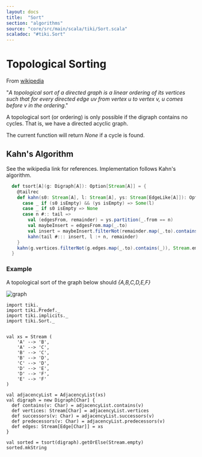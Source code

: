 ```yaml
---
layout: docs 
title:  "Sort"
section: "algorithms"
source: "core/src/main/scala/tiki/Sort.scala"
scaladoc: "#tiki.Sort"
---
```

# Topological Sorting

From [wikipedia](https://en.wikipedia.org/wiki/Topological_sorting)

"_A topological sort of a directed graph is a linear
ordering of its vertices such that for every directed edge uv 
from vertex u to vertex v, u comes before v in the ordering_."

A topological sort (or ordering) is only possible if the digraph contains
no cycles. That is, we have a directed acyclic graph.

The current function will return _None_ if a cycle is found.

## Kahn's Algorithm

See the wikipedia link for references. Implementation follows Kahn's algorithm.

```scala
  def tsort[A](g: Digraph[A]): Option[Stream[A]] = {
    @tailrec
    def kahn(s0: Stream[A], l: Stream[A], ys: Stream[EdgeLike[A]]): Option[Stream[A]] = s0 match {
      case _ if (s0 isEmpty) && (ys isEmpty) => Some(l)
      case _ if s0 isEmpty => None
      case n #:: tail =>
        val (edgesFrom, remainder) = ys.partition(_.from == n)
        val maybeInsert = edgesFrom.map(_.to)
        val insert = maybeInsert.filterNot(remainder.map(_.to).contains(_))
        kahn(tail #::: insert, l :+ n, remainder)
    }
    kahn(g.vertices.filterNot(g.edges.map(_.to).contains(_)), Stream.empty, g.edges)
  }
```

### Example

A topological sort of the graph below should _{A,B,C,D,E,F}_

![graph](https://raw.github.com/lewismj/tiki/master/docs/src/main/resources/microsite/img/sort.png)

```tut
import tiki._
import tiki.Predef._
import tiki.implicits._
import tiki.Sort._


val xs = Stream (
    'A' --> 'B',
    'A' --> 'C',
    'B' --> 'C',
    'B' --> 'D',
    'C' --> 'D',
    'D' --> 'E',
    'D' --> 'F',
    'E' --> 'F'
)

val adjacencyList = AdjacencyList(xs)
val digraph = new Digraph[Char] {
  def contains(v: Char) = adjacencyList.contains(v)
  def vertices: Stream[Char] = adjacencyList.vertices
  def successors(v: Char) = adjacencyList.successors(v)
  def predecessors(v: Char) = adjacencyList.predecessors(v)
  def edges: Stream[Edge[Char]] = xs
}

val sorted = tsort(digraph).getOrElse(Stream.empty)
sorted.mkString
```